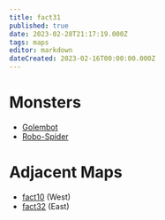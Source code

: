 ```yaml
---
title: fact31
published: true
date: 2023-02-28T21:17:19.000Z
tags: maps
editor: markdown
dateCreated: 2023-02-16T00:00:00.000Z
---
```



# Monsters
 * [Golembot](/monsters/golembot)
 * [Robo-Spider](/monsters/robo-spider)

# Adjacent Maps
 * [fact10](/maps/fact10) (West)
 * [fact32](/maps/fact32) (East)
